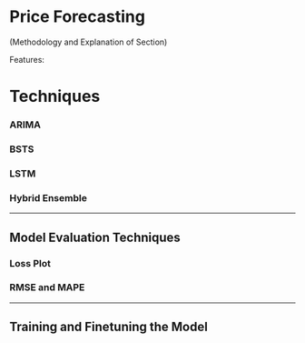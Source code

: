 # Price Forecasting

(Methodology and Explanation of Section)


Features:




# Techniques

### ARIMA

### BSTS

### LSTM

### Hybrid Ensemble

-----------------------------------------------

## Model Evaluation Techniques

### Loss Plot

### RMSE and MAPE

-----------------------------------------------

## Training and Finetuning the Model
